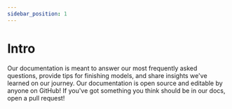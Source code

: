 ```yaml
---
sidebar_position: 1
---
```


# Intro

Our documentation is meant to answer our most frequently asked questions, provide tips for finishing models, and share insights we've learned on our journey.  Our documentation is open source and editable by anyone on GitHub!  If you've got something you think should be in our docs, open a pull request!
